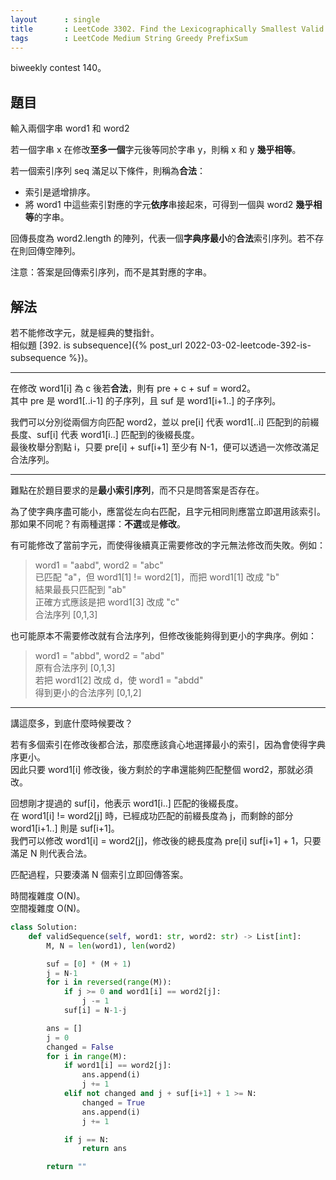 ```yaml
---
layout      : single
title       : LeetCode 3302. Find the Lexicographically Smallest Valid Sequence
tags        : LeetCode Medium String Greedy PrefixSum
---
```

biweekly contest 140。  

## 題目

輸入兩個字串 word1 和 word2  

若一個字串 x 在修改**至多一個**字元後等同於字串 y，則稱 x 和 y **幾乎相等**。  

若一個索引序列 seq 滿足以下條件，則稱為**合法**：  

- 索引是遞增排序。  
- 將 word1 中這些索引對應的字元**依序**串接起來，可得到一個與 word2 **幾乎相等**的字串。  

回傳長度為 word2.length 的陣列，代表一個**字典序最小**的**合法**索引序列。若不存在則回傳空陣列。  

注意：答案是回傳索引序列，而不是其對應的字串。  

## 解法

若不能修改字元，就是經典的雙指針。  
相似題 [392. is subsequence]({% post_url 2022-03-02-leetcode-392-is-subsequence %})。  

---

在修改 word1[i] 為 c 後若**合法**，則有 pre + c + suf =  word2。  
其中 pre 是 word1[..i-1] 的子序列，且 suf 是 word1[i+1..] 的子序列。  

我們可以分別從兩個方向匹配 word2，並以 pre[i] 代表 word1[..i] 匹配到的前綴長度、suf[i] 代表 word1[i..] 匹配到的後綴長度。  
最後枚舉分割點 i，只要 pre[i] + suf[i+1] 至少有 N-1，便可以透過一次修改滿足合法序列。  

---

難點在於題目要求的是**最小索引序列**，而不只是問答案是否存在。  

為了使字典序盡可能小，應當從左向右匹配，且字元相同則應當立即選用該索引。  
那如果不同呢？有兩種選擇：**不選**或是**修改**。  

有可能修改了當前字元，而使得後續真正需要修改的字元無法修改而失敗。例如：  
> word1 = "aabd", word2 = "abc"  
> 已匹配 "a"，但 word1[1] != word2[1]，而把 word1[1] 改成 "b"  
> 結果最長只匹配到 "ab"  
> 正確方式應該是把 word1[3] 改成 "c"  
> 合法序列 [0,1,3]  

也可能原本不需要修改就有合法序列，但修改後能夠得到更小的字典序。例如：  
> word1 = "abbd", word2 = "abd"  
> 原有合法序列 [0,1,3]  
> 若把 word1[2] 改成 d，使 word1 = "abdd"  
> 得到更小的合法序列 [0,1,2]  

---

講這麼多，到底什麼時候要改？  

若有多個索引在修改後都合法，那麼應該貪心地選擇最小的索引，因為會使得字典序更小。  
因此只要 word1[i] 修改後，後方剩於的字串還能夠匹配整個 word2，那就必須改。  

回想剛才提過的 suf[i]，他表示 word1[i..] 匹配的後綴長度。  
在 word1[i] != word2[j] 時，已經成功匹配的前綴長度為 j，而剩餘的部分 word1[i+1..] 則是 suf[i+1]。  
我們可以修改 word1[i] = word2[j]，修改後的總長度為 pre[i] suf[i+1] + 1，只要滿足 N 則代表合法。  

匹配過程，只要湊滿 N 個索引立即回傳答案。  

時間複雜度 O(N)。  
空間複雜度 O(N)。  

```python
class Solution:
    def validSequence(self, word1: str, word2: str) -> List[int]:
        M, N = len(word1), len(word2)

        suf = [0] * (M + 1)
        j = N-1
        for i in reversed(range(M)):
            if j >= 0 and word1[i] == word2[j]:
                j -= 1
            suf[i] = N-1-j

        ans = []
        j = 0
        changed = False
        for i in range(M):
            if word1[i] == word2[j]:
                ans.append(i)
                j += 1
            elif not changed and j + suf[i+1] + 1 >= N:
                changed = True
                ans.append(i)
                j += 1

            if j == N:
                return ans

        return ""
```
